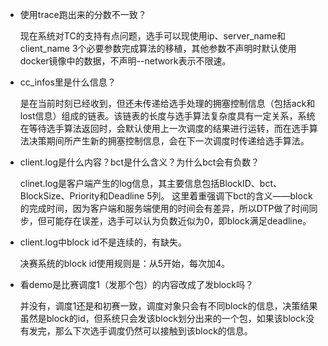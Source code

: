- 使用trace跑出来的分数不一致？

    现在系统对TC的支持有点问题，选手可以现使用ip、server_name和client_name 3个必要参数完成算法的移植，其他参数不声明时默认使用docker镜像中的数据，不声明--network表示不限速。

- cc_infos里是什么信息？

    是在当前时刻已经收到，但还未传递给选手处理的拥塞控制信息（包括ack和lost信息）组成的链表。该链表的长度与选手算法复杂度具有一定关系，系统在等待选手算法返回时，会默认使用上一次调度的结果进行运转，而在选手算法决策期间所产生新的拥塞控制信息，会在下一次调度时传递给选手算法。

- client.log是什么内容？bct是什么含义？为什么bct会有负数？

    clinet.log是客户端产生的log信息，其主要信息包括BlockID、bct、BlockSize、Priority和Deadline 5列。
    这里着重强调下bct的含义——block的完成时间，因为客户端和服务端使用的时间会有差异，所以DTP做了时间同步，但可能存在误差，选手可以认为负数近似为0，即block满足deadline。

- client.log中block id不是连续的，有缺失。

    决赛系统的block id使用规则是：从5开始，每次加4。

- 看demo是比赛调度1（发那个包）的内容改成了发block吗？

    并没有，调度1还是和初赛一致，调度对象只会有不同block的信息，决策结果虽然是block的id，但系统只会发该block划分出来的一个包，如果该block没有发完，那么下次选手调度仍然可以接触到该block的信息。
